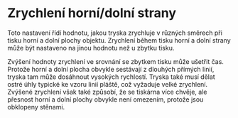 Zrychlení horní/dolní strany
====
Toto nastavení řídí hodnotu, jakou tryska zrychluje v různých směrech při tisku horní a dolní plochy objektu. Zrychlení během tisku horní a dolní strany může být nastaveno na jinou hodnotu než u zbytku tisku.

Zvýšení hodnoty zrychlení ve srovnání se zbytkem tisku může ušetřit čas. Protože horní a dolní plocha obvykle sestávají z dlouhých přímých linií, tryska tam může dosáhnout vysokých rychlostí. Tryska také musí dělat ostré úhly typické ke vzoru linií pláště, což vyžaduje velké zrychlení. Zvýšené zrychlení však také způsobí, že se tiskárna více chvěje, ale přesnost horní a dolní plochy obvykle není omezením, protože jsou obklopeny stěnami.